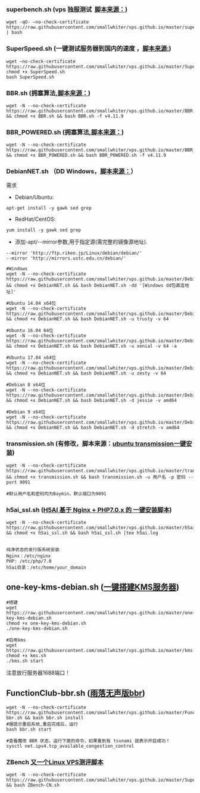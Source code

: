 ### superbench.sh (vps 独服测试  [脚本来源：](https://www.oldking.net/350.html))

```
wget -qO- –no-check-certificate https://raw.githubusercontent.com/smallwhiter/vps.github.io/master/superbench.sh | bash

```



### SuperSpeed.sh (一键测试服务器到国内的速度 ，[脚本来源:](https://www.oldking.net/305.html))

```
wget –no-check-certificate https://raw.githubusercontent.com/smallwhiter/vps.github.io/master/SuperSpeed.sh 
chmod +x SuperSpeed.sh
bash SuperSpeed.sh
```



### BBR.sh (拥塞算法,[脚本来源：](https://moeclub.org/2017/06/06/249/))

```
wget -N --no-check-certificate https://raw.githubusercontent.com/smallwhiter/vps.github.io/master/BBR.sh && chmod +x BBR.sh && bash BBR.sh -f v4.11.9

```



### BBR_POWERED.sh (拥塞算法,[脚本来源：](https://moeclub.org/2017/06/24/278/))

```
wget -N --no-check-certificate https://raw.githubusercontent.com/smallwhiter/vps.github.io/master/BBR_POWERED.sh && chmod +x BBR_POWERED.sh && bash BBR_POWERED.sh -f v4.11.9

```

### DebianNET.sh （DD Windows，[脚本来源：](https://moeclub.org/2017/11/19/483/)）
需求
- Debian/Ubuntu: 
```
apt-get install -y gawk sed grep
 ```
- RedHat/CentOS:  
```
yum install -y gawk sed grep
```
- 添加-apt/--mirror参数,用于指定源(需完整的镜像源地址).
```
--mirror 'http://ftp.riken.jp/Linux/debian/debian/'
--mirror 'http://mirrors.ustc.edu.cn/debian/'
```
```
#Windows
wget -N --no-check-certificate https://raw.githubusercontent.com/smallwhiter/vps.github.io/master/DebianNET.sh && chmod +x DebianNET.sh && bash DebianNET.sh -dd '[Windows dd包直连地址]'

#Ubuntu 14.04 x64位
wget -N --no-check-certificate https://raw.githubusercontent.com/smallwhiter/vps.github.io/master/DebianNET.sh && chmod +x DebianNET.sh && bash DebianNET.sh -u trusty -v 64

#Ubuntu 16.04 64位
wget -N --no-check-certificate https://raw.githubusercontent.com/smallwhiter/vps.github.io/master/DebianNET.sh && chmod +x DebianNET.sh && bash DebianNET.sh -u xenial -v 64 -a

#Ubuntu 17.04 x64位
wget -N --no-check-certificate https://raw.githubusercontent.com/smallwhiter/vps.github.io/master/DebianNET.sh && chmod +x DebianNET.sh && bash DebianNET.sh -u zesty -v 64

#Debian 8 x64位
wget -N --no-check-certificate https://raw.githubusercontent.com/smallwhiter/vps.github.io/master/DebianNET.sh && chmod +x DebianNET.sh && bash DebianNET.sh -d jessie -v amd64

#Debian 9 x64位
wget -N --no-check-certificate https://raw.githubusercontent.com/smallwhiter/vps.github.io/master/DebianNET.sh && chmod +x DebianNET.sh && bash DebianNET.sh -d stretch -v amd64
```



### transmission.sh (有修改，脚本来源：[ubuntu transmission一键安装](http://xiaofd.win/ubuntu-transmission-onekey-with-transmission-cli-and-rss.html))
```
wget -N --no-check-certificate https://raw.githubusercontent.com/smallwhiter/vps.github.io/master/transmission.sh && chmod +x transmission.sh && bash transmission.sh -u 用户名 -p 密码 --port 9091

#默认用户名和密码均为Baymin，默认端口为9091
```

### h5ai_ssl.sh ([H5AI 基于 Nginx + PHP7.0.x 的 一键安装脚本](https://github.com/wulabing/h5ai_onekey_install-lnp-))
```
wget -N --no-check-certificate https://raw.githubusercontent.com/smallwhiter/vps.github.io/master/h5ai_ssl.sh && chmod +x h5ai_ssl.sh && bash h5ai_ssl.sh |tee h5ai.log


纯净状态的发行版系统安装  
Nginx：/etc/nginx  
PHP: /etc/php/7.0  
h5ai目录：/etc/home/your_domain  

```

## one-key-kms-debian.sh ([一键搭建KMS服务器](http://www.hostloc.com/thread-428928-1-4.html))

```
#搭建
wget https://raw.githubusercontent.com/smallwhiter/vps.github.io/master/one-key-kms-debian.sh
chmod +x one-key-kms-debian.sh
./one-key-kms-debian.sh

#启用kms
wget https://raw.githubusercontent.com/smallwhiter/vps.github.io/master/kms.sh
chmod +x kms.sh
./kms.sh start
```
注意放行服务器1688端口！

## FunctionClub-bbr.sh ([雨落无声版bbr](https://www.zhujiboke.com/2017/07/589.html))

```
wget -N --no-check-certificate https://raw.githubusercontent.com/smallwhiter/vps.github.io/master/FunctionClub-bbr.sh && bash bbr.sh install
#据提示重启系统,重启完成后，运行
bash bbr.sh start

#查看魔改 BBR 状态，运行下面的命令，如果看到有 tsunami 就表示开启成功！
sysctl net.ipv4.tcp_available_congestion_control

```

### ZBench [又一个Linux VPS测评脚本](https://github.com/FunctionClub/ZBench)

```
wget -N --no-check-certificate https://raw.githubusercontent.com/smallwhiter/vps.github.io/master/SuperSpeed.sh && bash ZBench-CN.sh
```


